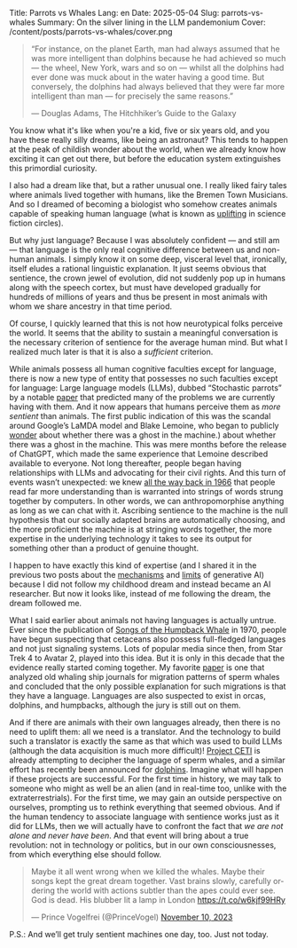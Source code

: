 Title: Parrots vs Whales
Lang: en
Date: 2025-05-04
Slug: parrots-vs-whales
Summary: On the silver lining in the LLM pandemonium
Cover: /content/posts/parrots-vs-whales/cover.png

> “For instance, on the planet Earth, man had always assumed that he was more intelligent than dolphins because he had achieved so much — the wheel, New York, wars and so on — whilst all the dolphins had ever done was muck about in the water having a good time. But conversely, the dolphins had always believed that they were far more intelligent than man — for precisely the same reasons.”
>
> ― Douglas Adams, The Hitchhiker’s Guide to the Galaxy

You know what it's like when you're a kid, five or six years old, and you have these really silly dreams, like being an astronaut? This tends to happen at the peak of childish wonder about the world, when we already know how exciting it can get out there, but before the education system extinguishes this primordial curiosity.

I also had a dream like that, but a rather unusual one. I really liked fairy tales where animals lived together with humans, like the Bremen Town Musicians. And so I dreamed of becoming a biologist who somehow creates animals capable of speaking human language (what is known as [uplifting](https://en.wikipedia.org/wiki/Uplift_(science_fiction)) in science fiction circles).

But why just language? Because I was absolutely confident — and still am — that language is the only real cognitive difference between us and non-human animals. I simply know it on some deep, visceral level that, ironically, itself eludes a rational linguistic explanation. It just seems obvious that sentience, the crown jewel of evolution, did not suddenly pop up in humans along with the speech cortex, but must have developed gradually for hundreds of millions of years and thus be present in most animals with whom we share ancestry in that time period.

Of course, I quickly learned that this is not how neurotypical folks perceive the world. It seems that the ability to sustain a meaningful conversation is the necessary criterion of sentience for the average human mind. But what I realized much later is that it is also a *sufficient* criterion.

While animals possess all human cognitive faculties except for language, there is now a new type of entity that possesses no such faculties except for language: Large language models (LLMs), dubbed “Stochastic parrots” by a notable [paper](https://dl.acm.org/doi/10.1145/3442188.3445922) that predicted many of the problems we are currently having with them. And it now appears that humans perceive them as *more sentient* than animals. The first public indication of this was the scandal around Google’s LaMDA model and Blake Lemoine, who began to publicly [wonder](https://cajundiscordian.medium.com/what-is-lamda-and-what-does-it-want-688632134489) about whether there was a ghost in the machine.) about whether there was a ghost in the machine. This was mere months before the release of ChatGPT, which made the same experience that Lemoine described available to everyone. Not long thereafter, people began having relationships with LLMs and advocating for their civil rights. And this turn of events wasn’t unexpected: we knew [all the way back in 1966](https://en.wikipedia.org/wiki/ELIZA_effect) that people read far more understanding than is warranted into strings of words strung together by computers. In other words, we can anthropomorphise anything as long as we can chat with it. Ascribing sentience to the machine is the null hypothesis that our socially adapted brains are automatically choosing, and the more proficient the machine is at stringing words together, the more expertise in the underlying technology it takes to see its output for something other than a product of genuine thought.

I happen to have exactly this kind of expertise (and I shared it in the previous two posts about the [mechanisms](https://cyberape.space/en/embeddings.html) and [limits](https://cyberape.space/en/interpretations.html) of generative AI) because I did not follow my childhood dream and instead became an AI researcher. But now it looks like, instead of me following the dream, the dream followed me.

What I said earlier about animals not having languages is actually untrue. Ever since the publication of [Songs of the Humpback Whale](https://en.wikipedia.org/wiki/Songs_of_the_Humpback_Whale_(album)) in 1970, people have begun suspecting that cetaceans also possess full-fledged languages and not just signaling systems. Lots of popular media since then, from Star Trek 4 to Avatar 2, played into this idea. But it is only in this decade that the evidence really started coming together. My favorite [paper](https://pubmed.ncbi.nlm.nih.gov/33726561/) is one that analyzed old whaling ship journals for migration patterns of sperm whales and concluded that the only possible explanation for such migrations is that they have a language. Languages are also suspected to exist in orcas, dolphins, and humpbacks, although the jury is still out on them.

And if there are animals with their own languages already, then there is no need to uplift them: all we need is a translator. And the technology to build such a translator is exactly the same as that which was used to build LLMs (although the data acquisition is much more difficult)! [Project CETI](https://www.projectceti.org/) is already attempting to decipher the language of sperm whales, and a similar effort has recently been announced for [dolphins](https://blog.google/technology/ai/dolphingemma/). Imagine what will happen if these projects are successful. For the first time in history, we may talk to someone who might as well be an alien (and in real-time too, unlike with the extraterrestrials). For the first time, we may gain an outside perspective on ourselves, prompting us to rethink everything that seemed obvious. And if the human tendency to associate language with sentience works just as it did for LLMs, then we will actually have to confront the fact that *we are not alone and never have been*. And that event will bring about a true revolution: not in technology or politics, but in our own consciousnesses, from which everything else should follow.

<blockquote class="twitter-tweet"><p lang="en" dir="ltr">Maybe it all went wrong when we killed the whales. Maybe their songs kept the great dream together. Vast brains slowly, carefully ordering the world with actions subtler than the apes could ever see. God is dead. His blubber lit a  lamp in London <a  href="https://t.co/w6kjf99HRy">https://t.co/w6kjf99HRy</a></p>— Prince Vogelfrei (@PrinceVogel) <a  href="https://twitter.com/PrinceVogel/status/1722841104368988314?ref_src=twsrc%5Etfw">November 10, 2023</a></blockquote> <script async src="https://platform.twitter.com/widgets.js"  charset="utf-8"></script>

P.S.: And we’ll get truly sentient machines one day, too. Just not today.